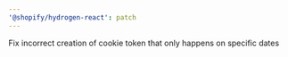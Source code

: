 ```yaml
---
'@shopify/hydrogen-react': patch
---
```


Fix incorrect creation of cookie token that only happens on specific dates

